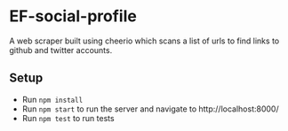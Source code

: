 # EF-social-profile

A web scraper built using cheerio which scans a list of urls to find links to github and twitter accounts.

## Setup

- Run ```npm install```
- Run ```npm start``` to run the server and navigate to http://localhost:8000/
- Run ```npm test``` to run tests
